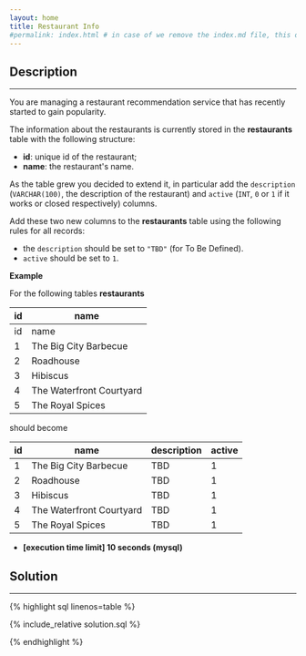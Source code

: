 ```yaml
---
layout: home
title: Restaurant Info
#permalink: index.html # in case of we remove the index.md file, this doc will be the index page
---
```


<div class="row">
<div class="columnStmt" markdown="1">

## Description

---

You are managing a restaurant recommendation service that has recently started to gain popularity.

The information about the restaurants is currently stored in the **restaurants** table with the following structure:

- **id**: unique id of the restaurant;
- **name**: the restaurant's name.

As the table grew you decided to extend it, in particular add the <code>description</code> (<code>VARCHAR(100)</code>, the description of the restaurant) and <code>active</code> (<code>INT</code>, <code>0</code> or <code>1</code> if it works or closed respectively) columns.

Add these two new columns to the **restaurants** table using the following rules for all records:

- the <code>description</code> should be set to <code>"TBD"</code> (for To Be Defined).
- <code>active</code> should be set to <code>1</code>.

**Example**

For the following tables **restaurants**

| id  | name                     |
| --- | ------------------------ |
| id  | name                     |
| 1   | The Big City Barbecue    |
| 2   | Roadhouse                |
| 3   | Hibiscus                 |
| 4   | The Waterfront Courtyard |
| 5   | The Royal Spices         |

should become

| id  | name                     | description | active |
| --- | ------------------------ | ----------- | ------ |
| 1   | The Big City Barbecue    | TBD         | 1      |
| 2   | Roadhouse                | TBD         | 1      |
| 3   | Hibiscus                 | TBD         | 1      |
| 4   | The Waterfront Courtyard | TBD         | 1      |
| 5   | The Royal Spices         | TBD         | 1      |

- **[execution time limit] 10 seconds (mysql)**

</div>
<div class="columnSol" markdown="1">

## Solution

---

{% highlight sql linenos=table %}

{% include_relative solution.sql %}

{% endhighlight %}

</div>
</div>
